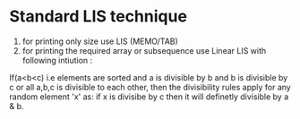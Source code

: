 # Standard LIS technique

1. for printing only size use LIS (MEMO/TAB)
2. for printing the required array or subsequence use Linear LIS with following intiution :

If(a<b<c) i.e elements are sorted and a is divisible by b and b is divisible by c or all a,b,c is divisible to each other, then the divisibility rules apply for any random element 'x'  as: if x is divisibe by c then it will definetly divisible by a & b.